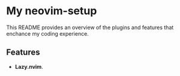 # My neovim-setup

This README provides an overview of the plugins and features that enchance my coding experience.

## Features

- **Lazy.nvim**.
